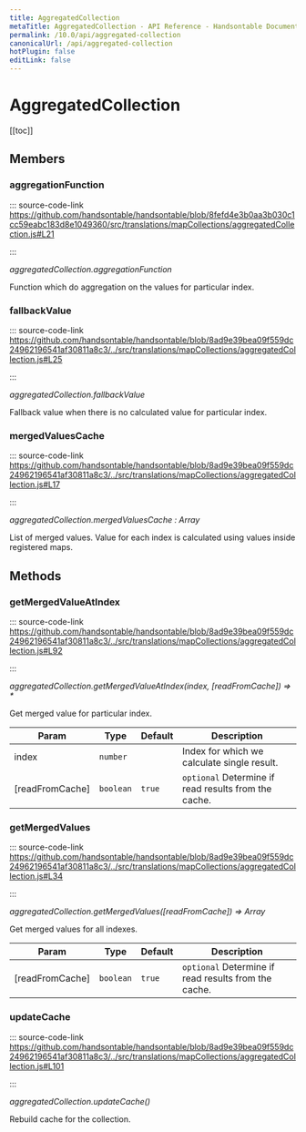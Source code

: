 ```yaml
---
title: AggregatedCollection
metaTitle: AggregatedCollection - API Reference - Handsontable Documentation
permalink: /10.0/api/aggregated-collection
canonicalUrl: /api/aggregated-collection
hotPlugin: false
editLink: false
---
```


# AggregatedCollection

[[toc]]
## Members

### aggregationFunction
  
::: source-code-link https://github.com/handsontable/handsontable/blob/8fefd4e3b0aa3b030c1cc59eabc183d8e1049360/src/translations/mapCollections/aggregatedCollection.js#L21

:::

_aggregatedCollection.aggregationFunction_

Function which do aggregation on the values for particular index.



### fallbackValue
  
::: source-code-link https://github.com/handsontable/handsontable/blob/8ad9e39bea09f559dc24962196541af30811a8c3/../src/translations/mapCollections/aggregatedCollection.js#L25

:::

_aggregatedCollection.fallbackValue_

Fallback value when there is no calculated value for particular index.



### mergedValuesCache
  
::: source-code-link https://github.com/handsontable/handsontable/blob/8ad9e39bea09f559dc24962196541af30811a8c3/../src/translations/mapCollections/aggregatedCollection.js#L17

:::

_aggregatedCollection.mergedValuesCache : Array_

List of merged values. Value for each index is calculated using values inside registered maps.


## Methods

### getMergedValueAtIndex
  
::: source-code-link https://github.com/handsontable/handsontable/blob/8ad9e39bea09f559dc24962196541af30811a8c3/../src/translations/mapCollections/aggregatedCollection.js#L92

:::

_aggregatedCollection.getMergedValueAtIndex(index, [readFromCache]) ⇒ \*_

Get merged value for particular index.


| Param | Type | Default | Description |
| --- | --- | --- | --- |
| index | `number` |  | Index for which we calculate single result. |
| [readFromCache] | `boolean` | <code>true</code> | `optional` Determine if read results from the cache. |



### getMergedValues
  
::: source-code-link https://github.com/handsontable/handsontable/blob/8ad9e39bea09f559dc24962196541af30811a8c3/../src/translations/mapCollections/aggregatedCollection.js#L34

:::

_aggregatedCollection.getMergedValues([readFromCache]) ⇒ Array_

Get merged values for all indexes.


| Param | Type | Default | Description |
| --- | --- | --- | --- |
| [readFromCache] | `boolean` | <code>true</code> | `optional` Determine if read results from the cache. |



### updateCache
  
::: source-code-link https://github.com/handsontable/handsontable/blob/8ad9e39bea09f559dc24962196541af30811a8c3/../src/translations/mapCollections/aggregatedCollection.js#L101

:::

_aggregatedCollection.updateCache()_

Rebuild cache for the collection.

